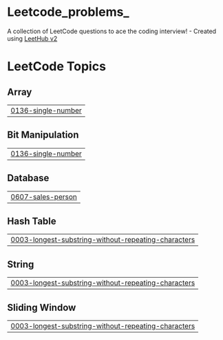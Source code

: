 # Leetcode_problems_
A collection of LeetCode questions to ace the coding interview! - Created using [LeetHub v2](https://github.com/arunbhardwaj/LeetHub-2.0)

<!---LeetCode Topics Start-->
# LeetCode Topics
## Array
|  |
| ------- |
| [0136-single-number](https://github.com/Shameer767400/Leetcode_problems_/tree/master/0136-single-number) |
## Bit Manipulation
|  |
| ------- |
| [0136-single-number](https://github.com/Shameer767400/Leetcode_problems_/tree/master/0136-single-number) |
## Database
|  |
| ------- |
| [0607-sales-person](https://github.com/Shameer767400/Leetcode_problems_/tree/master/0607-sales-person) |
## Hash Table
|  |
| ------- |
| [0003-longest-substring-without-repeating-characters](https://github.com/Shameer767400/Leetcode_problems_/tree/master/0003-longest-substring-without-repeating-characters) |
## String
|  |
| ------- |
| [0003-longest-substring-without-repeating-characters](https://github.com/Shameer767400/Leetcode_problems_/tree/master/0003-longest-substring-without-repeating-characters) |
## Sliding Window
|  |
| ------- |
| [0003-longest-substring-without-repeating-characters](https://github.com/Shameer767400/Leetcode_problems_/tree/master/0003-longest-substring-without-repeating-characters) |
<!---LeetCode Topics End-->